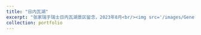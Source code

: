 ```yaml
---
title: "日内瓦湖"
excerpt: "张家瑞于瑞士日内瓦湖景区留念，2023年8月<br/><img src='/images/Geneva.jpg' width='500px' height='auto'>"
collection: portfolio
---
```

